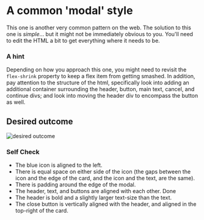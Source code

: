 # A common 'modal' style

This one is another very common pattern on the web. The solution to this one is _simple_... but it might not be immediately obvious to you. You'll need to edit the HTML a bit to get everything where it needs to be.

### A hint

Depending on how you approach this one, you might need to revisit the `flex-shrink` property to keep a flex item from getting smashed. In addition, pay attention to the structure of the html, specifically look into adding an additional container surrounding the header, button, main text, cancel, and continue divs; and look into moving the header div to encompass the button as well.

## Desired outcome

![desired outcome](./desired-outcome.png)

### Self Check

- The blue icon is aligned to the left.
- There is equal space on either side of the icon (the gaps between the icon and the edge of the card, and the icon and the text, are the same).
- There is padding around the edge of the modal.
- The header, text, and buttons are aligned with each other. Done
- The header is bold and a slightly larger text-size than the text.
- The close button is vertically aligned with the header, and aligned in the top-right of the card.
